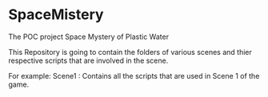 # SpaceMistery
The POC project Space Mystery of Plastic Water

  This Repository is going to contain the folders of various scenes and thier respective scripts that are involved in the scene.
  
For example:
  Scene1 : Contains all the scripts that are used in Scene 1 of the game.

